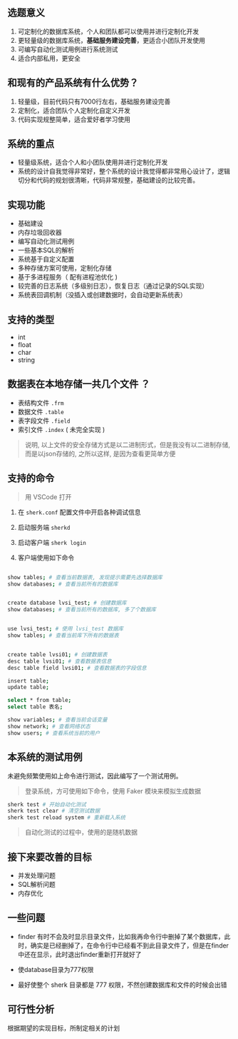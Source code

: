 ## 选题意义
1. 可定制化的数据库系统，个人和团队都可以使用并进行定制化开发
2. 更轻量级的数据库系统，**基础服务建设完善**，更适合小团队开发使用
3. 可编写自动化测试用例进行系统测试
4. 适合内部私用，更安全

## 和现有的产品系统有什么优势？
1. 轻量级，目前代码只有7000行左右，基础服务建设完善
2. 定制化，适合团队个人定制化自定义开发
3. 代码实现规整简单，适合爱好者学习使用

## 系统的重点
- 轻量级系统，适合个人和小团队使用并进行定制化开发
- 系统的设计自我觉得非常好，整个系统的设计我觉得都非常用心设计了，逻辑切分和代码的规划很清晰，代码非常规整，基础建设的比较完善。

## 实现功能
- 基础建设
- 内存垃圾回收器
- 编写自动化测试用例
- 一些基本SQL的解析
- 系统基于自定义配置
- 多种存储方案可使用，定制化存储
- 基于多进程服务（ 配有进程池优化 )
- 较完善的日志系统（多级别日志），恢复日志（通过记录的SQL实现）
- 系统表回调机制（没插入或创建数据时，会自动更新系统表）


## 支持的类型
- int
- float
- char
- string

## 数据表在本地存储一共几个文件 ？
- 表结构文件 ```.frm```
- 数据文件 ```.table```
- 表字段文件 ```.field```
- 索引文件  ```.index``` ( 未完全实现 )

> 说明, 以上文件的安全存储方式是以二进制形式，但是我没有以二进制存储, 而是以json存储的, 之所以这样, 是因为查看更简单方便

## 支持的命令

> 用 VSCode 打开

1. 在 ```sherk.conf``` 配置文件中开启各种调试信息

2. 启动服务端 ```sherkd```

3. 启动客户端 ```sherk login ```

4. 客户端使用如下命令
```bash

show tables; # 查看当前数据表, 发现提示需要先选择数据库
show databases; # 查看当前所有的数据库


create database lvsi_test; # 创建数据库
show databases; # 查看当前所有的数据库, 多了个数据库


use lvsi_test; # 使用 lvsi_test 数据库
show tables; # 查看当前库下所有的数据表


create table lvsi01; # 创建数据表
desc table lvsi01; # 查看数据表信息
desc table field lvsi01; # 查看数据表的字段信息

insert table;
update table;

select * from table;
select table 表名;

show variables; # 查看当前会话变量
show network; # 查看网络状态
show users; # 查看系统当前的用户

```

## 本系统的测试用例
未避免频繁使用如上命令进行测试，因此编写了一个测试用例。

> 登录系统，方可使用如下命令，使用 Faker 模块来模拟生成数据

```bash
sherk test # 开始自动化测试
sherk test clear # 清空测试数据
sherk test reload system # 重新载入系统
```

> 自动化测试的过程中，使用的是随机数据

## 接下来要改善的目标

- 并发处理问题
- SQL解析问题
- 内存优化

## 一些问题
- finder 有时不会及时显示目录文件，比如我再命令行中删掉了某个数据库，此时，确实是已经删掉了，在命令行中已经看不到此目录文件了，但是在finder中还在显示，此时退出finder重新打开就好了

- 使database目录为777权限
- 最好使整个 sherk 目录都是 777 权限，不然创建数据库和文件的时候会出错

## 可行性分析
根据期望的实现目标，所制定相关的计划